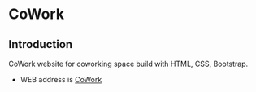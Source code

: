 # CoWork


## Introduction 
CoWork website for coworking space build with HTML, CSS, Bootstrap.



* WEB address is [CoWork](https://cowork.netlify.com)
